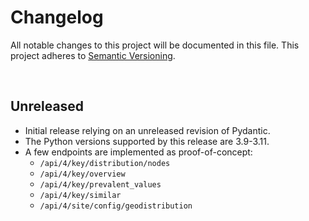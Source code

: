 # Changelog
All notable changes to this project will be documented in this file.
This project adheres to [Semantic Versioning](http://semver.org/).

<br>

## Unreleased
* Initial release relying on an unreleased revision of Pydantic.
* The Python versions supported by this release are 3.9-3.11.
* A few endpoints are implemented as proof-of-concept:
  * `/api/4/key/distribution/nodes`
  * `/api/4/key/overview`
  * `/api/4/key/prevalent_values`
  * `/api/4/key/similar`
  * `/api/4/site/config/geodistribution`
